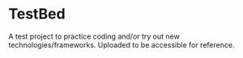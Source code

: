 # TestBed
A test project to practice coding and/or try out new technologies/frameworks. Uploaded to be accessible for reference.
